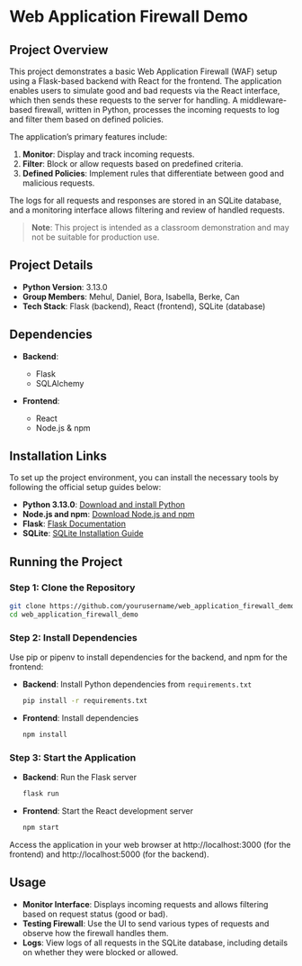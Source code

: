 # Web Application Firewall Demo

## Project Overview
This project demonstrates a basic Web Application Firewall (WAF) setup using a Flask-based backend with React for the frontend. The application enables users to simulate good and bad requests via the React interface, which then sends these requests to the server for handling. A middleware-based firewall, written in Python, processes the incoming requests to log and filter them based on defined policies.

The application’s primary features include:
1. **Monitor**: Display and track incoming requests.
2. **Filter**: Block or allow requests based on predefined criteria.
3. **Defined Policies**: Implement rules that differentiate between good and malicious requests.

The logs for all requests and responses are stored in an SQLite database, and a monitoring interface allows filtering and review of handled requests.

> **Note**: This project is intended as a classroom demonstration and may not be suitable for production use.

## Project Details
- **Python Version**: 3.13.0
- **Group Members**: Mehul, Daniel, Bora, Isabella, Berke, Can
- **Tech Stack**: Flask (backend), React (frontend), SQLite (database)

## Dependencies
- **Backend**:
  - Flask
  - SQLAlchemy

- **Frontend**:
  - React
  - Node.js & npm

## Installation Links

To set up the project environment, you can install the necessary tools by following the official setup guides below:

- **Python 3.13.0**: [Download and install Python](https://www.python.org/downloads/release/python-3130/)
- **Node.js and npm**: [Download Node.js and npm](https://nodejs.org/en/download/)
- **Flask**: [Flask Documentation](https://flask.palletsprojects.com/en/2.3.x/installation/)
- **SQLite**: [SQLite Installation Guide](https://www.sqlite.org/download.html)

## Running the Project

### Step 1: Clone the Repository
```bash
git clone https://github.com/yourusername/web_application_firewall_demo.git
cd web_application_firewall_demo
```

### Step 2: Install Dependencies
Use pip or pipenv to install dependencies for the backend, and npm for the frontend:

- **Backend**: Install Python dependencies from `requirements.txt`
  ```bash
  pip install -r requirements.txt
  ```
- **Frontend**: Install dependencies
  ```bash
  npm install
  ```

### Step 3: Start the Application
- **Backend**: Run the Flask server
  ```bash
  flask run
  ```
- **Frontend**: Start the React development server
  ```bash
  npm start
  ```

Access the application in your web browser at http://localhost:3000 (for the frontend) and http://localhost:5000 (for the backend).

## Usage
- **Monitor Interface**: Displays incoming requests and allows filtering based on request status (good or bad).
- **Testing Firewall**: Use the UI to send various types of requests and observe how the firewall handles them.
- **Logs**: View logs of all requests in the SQLite database, including details on whether they were blocked or allowed.
